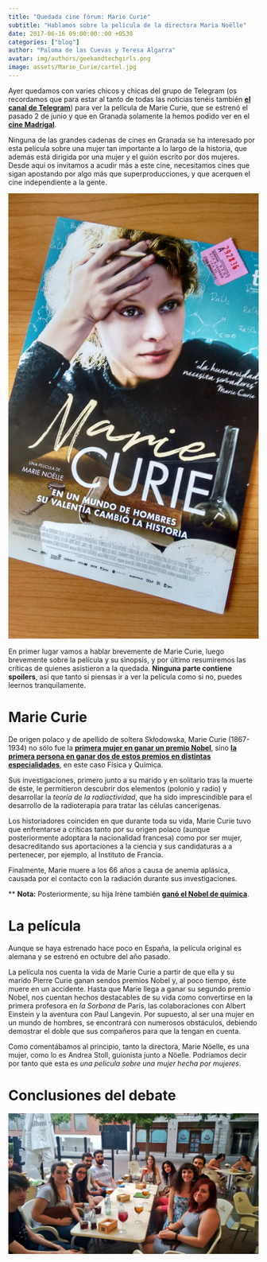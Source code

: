 ```yaml
---
title: "Quedada cine fórum: Marie Curie"
subtitle: "Hablamos sobre la película de la directora Maria Noëlle"
date: 2017-06-16 09:00:00::00 +0530
categories: ["blog"]
author: "Paloma de las Cuevas y Teresa Algarra"
avatar: img/authors/geekandtechgirls.png
image: assets/Marie_Curie/cartel.jpg
---
```


Ayer quedamos con varies chicos y chicas del grupo de Telegram (os recordamos que para estar al tanto de todas las noticias tenéis también [__el canal de Telegram__](https://telegram.me/geekandtechgirls)) para ver la película de Marie Curie, que se estrenó el pasado 2 de junio y que en Granada solamente la hemos podido ver en el [__cine Madrigal__](https://www.facebook.com/pages/Cine-Madrigal/215804648477601).

Ninguna de las grandes cadenas de cines en Granada se ha interesado por esta película sobre una mujer tan importante a lo largo de la historia, que además está dirigida por una mujer y el guión escrito por dos mujeres. Desde aquí os invitamos a acudir más a este cine, necesitamos cines que sigan apostando por algo más que superproducciones, y que acerquen el cine independiente a la gente.

![](assets/Marie_Curie/cartelyentrada.jpg)

En primer lugar vamos a hablar brevemente de Marie Curie, luego brevemente sobre la película y su sinopsis, y por último resumiremos las críticas de quienes asistieron a la quedada. __Ninguna parte contiene spoilers__, así que tanto si piensas ir a ver la película como si no, puedes leernos tranquilamente.  

# Marie Curie

De origen polaco y de apellido de soltera Skłodowska, Marie Curie (1867-1934) no sólo fue la [__primera mujer en ganar un premio Nobel__](https://es.wikipedia.org/wiki/Anexo:Mujeres_ganadoras_del_Premio_Nobel), sino [__la primera persona en ganar dos de estos premios en distintas especialidades__](https://es.wikipedia.org/wiki/Marie_Curie), en este caso Física y Química.

Sus investigaciones, primero junto a su marido y en solitario tras la muerte de éste, le permitieron descubrir dos elementos (polonio y radio) y desarrollar la _teoría de la radiactividad_, que ha sido imprescindible para el desarrollo de la radioterapia para tratar las células cancerígenas.

Los historiadores coinciden en que durante toda su vida, Marie Curie tuvo que enfrentarse a críticas tanto por su origen polaco (aunque posteriormente adoptara la nacionalidad francesa) como por ser mujer, desacreditando sus aportaciones a la ciencia y sus candidaturas a a pertenecer, por ejemplo, al Instituto de Francia.

Finalmente, Marie muere a los 66 años a causa de anemia aplásica, causada por el contacto con la radiación durante sus investigaciones.

** __Nota:__ Posteriormente, su hija Irène también [__ganó el Nobel de química__](https://es.wikipedia.org/wiki/Ir%C3%A8ne_Joliot-Curie).

# La película

Aunque se haya estrenado hace poco en España, la película original es alemana y se estrenó en octubre del año pasado.

La película nos cuenta la vida de Marie Curie a partir de que ella y su marido Pierre Curie ganan sendos premios Nobel y, al poco tiempo, éste muere en un accidente. Hasta que Marie llega a ganar su segundo premio Nobel, nos cuentan hechos destacables de su vida como convertirse en la primera profesora en _la Sorbona_ de París, las colaboraciones con Albert Einstein y la aventura con Paul Langevin. Por supuesto, al ser una mujer en un mundo de hombres, se encontrará con numerosos obstáculos, debiendo demostrar el doble que sus compañeros para que la tengan en cuenta.

Como comentábamos al principio, tanto la directora, Marie Nöelle, es una mujer, como lo es Andrea Stoll, guionista junto a Nöelle. Podríamos decir por tanto que esta es _una película sobre una mujer hecha por mujeres_.

# Conclusiones del debate

![](assets/Marie_Curie/tertulia.jpg)
